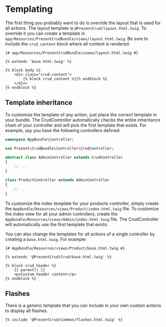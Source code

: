 Templating
==========

The first thing you probably want to do is override the layout that is used for all 
actions. The layout template is `@PrezentCrud/layout.html.twig`. To override it you can
create a template in `app/Resources/PrezentCrudBundle/views/layout.html.twig`. Be sure to include
the `crud_content` block where all content is rendered.

```twig
{# app/Resources/PrezentCrudBundle/views/layout.html.twig #}

{% extends 'base.html.twig' %}

{% block body %}
    <div class="crud-content">
        {% block crud_content %}{% endblock %}
    </div>
{% endblock %}
```

Template inheritance
--------------------

To customize the template of any action, just place the correct template in your bundle. The CrudController
automatically checks the entire inheritance chain of your controller and will pick the first template that
exists. For example, say you have the following controllers defined:

```php
namespace AppBundle\Controller;

use Prezent\CrudBundle\Controller\CrudController;

abstract class AdminController extends CrudController
{
    // ...
}

class ProductController extends AdminController
{
    // ...
}
```

To customize the index template for your products controller, simply create the `AppBundle/Resources/views/Product/index.html.twig`
file. To customize the index view for all your admin controllers, create the `AppBundle/Resources/views/Admin/index.html.twig` file.
The CrudController will automatically use the first template that exists.

You can also change the templates for all actions of a single controller by creating a `base.html.twig`. For example:

```twig
{# AppBundle/Resources/views/Product/base.html.twig #}

{% extends '@PrezentCrud/Crud/base.html.twig' %}

{% block crud_header %}
    {{ parent() }}
    <p>Custom header content</p>
{% endblock %}
```


Flashes
-------

There is a generic template that you can include in your own custom actions to display all flashes.

```twig
{% include '@PrezentCrud/Common/flashes.html.twig' %}
```
